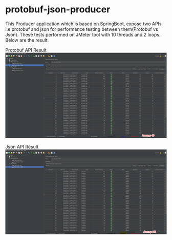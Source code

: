 # protobuf-json-producer
This Producer application which is based on SpringBoot, expose two APIs i.e protobuf and json for performance testing between them(Protobuf vs Json).
These tests performed on JMeter tool with 10 threads and 2 loops. Below are the result.

Protobuf API Result
![alt text](https://github.com/vinaychaudharyofficial/protobuf-json-producer/blob/be6eb2aeaa2e7ea42edd4242a02b23e2a7229753/src/main/resources/static/JMeter_Protobuf.png)

Json API Result
![alt text](https://github.com/vinaychaudharyofficial/protobuf-json-producer/blob/be6eb2aeaa2e7ea42edd4242a02b23e2a7229753/src/main/resources/static/JMeterJson.png)

